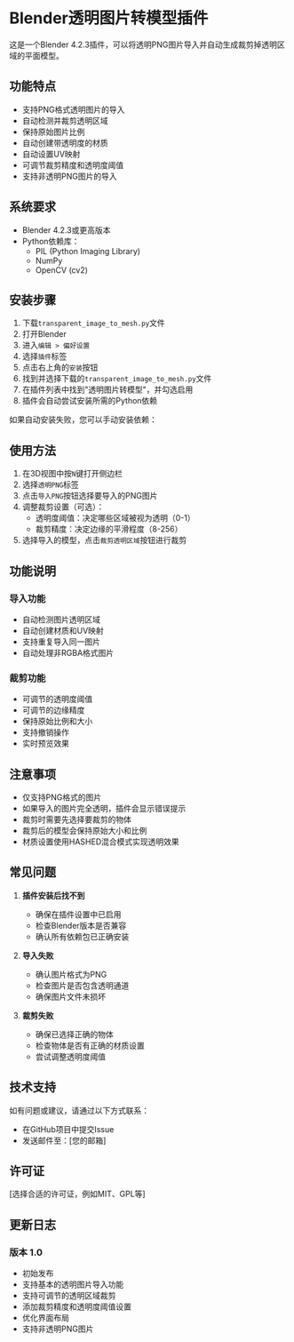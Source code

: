 # Blender透明图片转模型插件

这是一个Blender 4.2.3插件，可以将透明PNG图片导入并自动生成裁剪掉透明区域的平面模型。

## 功能特点

- 支持PNG格式透明图片的导入
- 自动检测并裁剪透明区域
- 保持原始图片比例
- 自动创建带透明度的材质
- 自动设置UV映射
- 可调节裁剪精度和透明度阈值
- 支持非透明PNG图片的导入

## 系统要求

- Blender 4.2.3或更高版本
- Python依赖库：
  - PIL (Python Imaging Library)
  - NumPy
  - OpenCV (cv2)

## 安装步骤

1. 下载`transparent_image_to_mesh.py`文件
2. 打开Blender
3. 进入`编辑 > 偏好设置`
4. 选择`插件`标签
5. 点击右上角的`安装`按钮
6. 找到并选择下载的`transparent_image_to_mesh.py`文件
7. 在插件列表中找到"透明图片转模型"，并勾选启用
8. 插件会自动尝试安装所需的Python依赖

如果自动安装失败，您可以手动安装依赖：

## 使用方法

1. 在3D视图中按`N`键打开侧边栏
2. 选择`透明PNG`标签
3. 点击`导入PNG`按钮选择要导入的PNG图片
4. 调整裁剪设置（可选）：
   - 透明度阈值：决定哪些区域被视为透明（0-1）
   - 裁剪精度：决定边缘的平滑程度（8-256）
5. 选择导入的模型，点击`裁剪透明区域`按钮进行裁剪

## 功能说明

### 导入功能
- 自动检测图片透明区域
- 自动创建材质和UV映射
- 支持重复导入同一图片
- 自动处理非RGBA格式图片

### 裁剪功能
- 可调节的透明度阈值
- 可调节的边缘精度
- 保持原始比例和大小
- 支持撤销操作
- 实时预览效果

## 注意事项

- 仅支持PNG格式的图片
- 如果导入的图片完全透明，插件会显示错误提示
- 裁剪时需要先选择要裁剪的物体
- 裁剪后的模型会保持原始大小和比例
- 材质设置使用HASHED混合模式实现透明效果

## 常见问题

1. **插件安装后找不到**
   - 确保在插件设置中已启用
   - 检查Blender版本是否兼容
   - 确认所有依赖包已正确安装

2. **导入失败**
   - 确认图片格式为PNG
   - 检查图片是否包含透明通道
   - 确保图片文件未损坏

3. **裁剪失败**
   - 确保已选择正确的物体
   - 检查物体是否有正确的材质设置
   - 尝试调整透明度阈值

## 技术支持

如有问题或建议，请通过以下方式联系：
- 在GitHub项目中提交Issue
- 发送邮件至：[您的邮箱]

## 许可证

[选择合适的许可证，例如MIT、GPL等]

## 更新日志

### 版本 1.0
- 初始发布
- 支持基本的透明图片导入功能
- 支持可调节的透明区域裁剪
- 添加裁剪精度和透明度阈值设置
- 优化界面布局
- 支持非透明PNG图片 